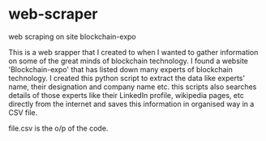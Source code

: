 # web-scraper
web scraping on site blockchain-expo


This is a web srapper that I created to when I wanted to gather information on some of the great minds of blockchain technology. I found a website 'Blockchain-expo' that has listed down many experts of blockchain technology. I created this python script to extract the data like experts' name, their designation and company name etc. this scripts also searches details of those experts like their LinkedIn profile, wikipedia pages, etc directly from the internet and saves this information in organised way in a CSV file.

file.csv is the o/p of the code.
